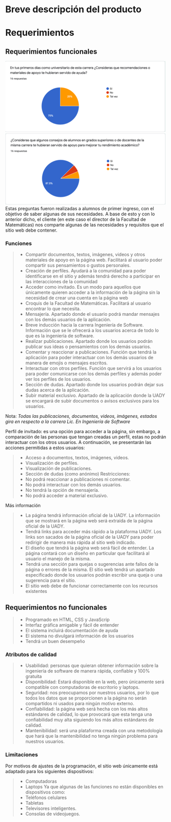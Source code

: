 # Breve descripción del producto


# Requerimientos
## Requerimientos funcionales
![](https://github.com/AndyTue/LIS/blob/e58d5d7abed09880bb1cb7149ba8b6dc146412a9/Gr%C3%A1ficas/Imagen%203.png)
![](https://github.com/AndyTue/LIS/blob/e58d5d7abed09880bb1cb7149ba8b6dc146412a9/Gr%C3%A1ficas/Imagen%204.png)
Estas preguntas fueron realizadas a alumnos de primer ingreso, con el objetivo de saber algunas de sus necesidades. A base de esto y con lo anterior dicho, el cliente (en este caso el director de la Facultad de Matemáticas) nos comparte algunas de las necesidades y requisitos que el sitio web debe contener.

### Funciones
> - Compartir documentos, textos, imágenes, videos y otros materiales de apoyo en la página web. Facilitará al usuario poder compartir sus pensamientos o gustos personales. 
> - Creación de perfiles.  Ayudará a la comunidad para poder identificarse en el sitio y además tendrá derecho a participar en las interacciones de la comunidad 
> - Acceder como invitado. Es un modo para aquellos que únicamente quieren acceder a la información de la página sin la necesidad de crear una cuenta en la página web 
> - Croquis de la Facultad de Matemáticas. Facilitará al usuario encontrar lo que necesita. 
> - Mensajería. Apartado donde el usuario podrá mandar mensajes con los demás usuarios de la aplicación. 
> - Breve inducción hacia la carrera Ingeniería de Software. Información que se le ofrecerá a los usuarios acerca de todo lo que es la ingeniería de software. 
> - Realizar publicaciones. Apartado donde los usuarios podrán publicar sus ideas o pensamientos con los demás usuarios. 
> - Comentar y reaccionar a publicaciones. Función que tendrá la aplicación para poder interactuar con los demás usuarios de manera de emojis o mensajes escritos. 
> - Interactuar con otros perfiles. Función que servirá a los usuarios para poder comunicarse con los demás perfiles y además poder ver los perfiles de los usuarios. 
> - Sección de dudas. Apartado donde los usuarios podrán dejar sus dudas acerca de la aplicación. 
> - Subir material exclusivo. Apartado de la aplicación donde la UADY se encargará de subir documentos o avisos exclusivos para los usuarios. 

Nota: *Todas las publicaciones, documentos, videos, imágenes, estados gira en respecto a la carrera Lic. En Ingeniería de Software*

Perfil de invitado: es una opción para acceder a la página, sin embargo, a comparación de las personas que tengan creadas un perfil, estas no podrán interactuar con los otros usuarios. A continuación, se presentarán las acciones permitidas a estos usuarios:  
> - Acceso a documentos, textos, imágenes, videos. 
> - Visualización de perfiles.  
> - Visualización de publicaciones.  
> - Sección de dudas (como anónimo) 
Restricciones:  
> - No podrá reaccionar a publicaciones ni comentar.  
> - No podrá interactuar con los demás usuarios. 
> - No tendrá la opción de mensajería.  
> - No podrá acceder a material exclusivo.

Más información

> - La página tendrá información oficial de la UADY. La información que se mostrará en la página web será extraída de la página oficial de la UADY. 
> - Tendrá links para acceder más rápido a la plataforma UADY. Los links son sacados de la página oficial de la UADY para poder redirigir de manera más rápida al sitio web indicado. 
> - El diseño que tendrá la página web será fácil de entender. La página contará con un diseño en particular que facilitará al usuario el manejo de la misma. 
> - Tendrá una sección para quejas o sugerencias ante fallos de la página o errores de la misma. El sitio web tendrá un apartado especificado donde los usuarios podrán escribir una queja o una sugerencia para el sitio. 
> - El sitio web debe de funcionar correctamente con los recursos existentes

## Requerimientos no funcionales
> -	Programado en HTML, CSS y JavaScrip
> -	Interfaz gráfica amigable y fácil de entender
> -	El sistema incluirá documentación de ayuda
> -	El sistema no divulgará información de los usuarios
> -	Tendrá un buen desempeño

### Atributos de calidad

> - Usabilidad: personas que quieran obtener información sobre la ingeniería de software de manera rápida, confiable y 100% gratuita 
> - Disponibilidad: Estará disponible en la web, pero únicamente será compatible con computadoras de escritorio y laptops. 
> - Seguridad: nos preocupamos por nuestros usuarios, por lo que todos los datos que se proporcionen a la página no serán compartidos ni usados para ningún motivo externo. 
> - Confiabilidad: la página web será hecha con los más altos estándares de calidad, lo que provocará que esta tenga una confiabilidad muy alta siguiendo los más altos estándares de calidad. 
> - Mantenibilidad: será una plataforma creada con una metodología que hará que la mantenibilidad no tenga ningún problema para nuestros usuarios. 

### Limitaciones

Por motivos de ajustes de la programación, el sitio web únicamente está adaptado para los siguientes dispositivos: 
> - Computadoras 
> - Laptops 
Ya que algunas de las funciones no están disponibles en dispositivos como: 
> - Teléfonos celulares 
> - Tabletas 
> - Televisores inteligentes.  
> - Consolas de videojuegos. 
